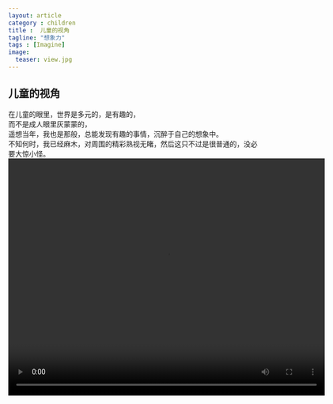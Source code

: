 ```yaml
---
layout: article
category : children
title :  儿童的视角
tagline: "想象力"
tags : [Imagine]
image:
  teaser: view.jpg
---
```



## 儿童的视角
在儿童的眼里，世界是多元的，是有趣的，<br/>
而不是成人眼里灰蒙蒙的，<br/>
遥想当年，我也是那般，总能发现有趣的事情，沉醉于自己的想象中。<br/>
不知何时，我已经麻木，对周围的精彩熟视无睹，然后这只不过是很普通的，没必要大惊小怪。<br/>
<video id="violencevideo" width="640" height = "480" controls preload>
                <source src="../../../../assets/Videos/ViewFromChild'sEyes.mp4" type="video/mp4">
                    Your browser does not support HTML5 video.
                    你的浏览器不支持HTML5视频
</video>


